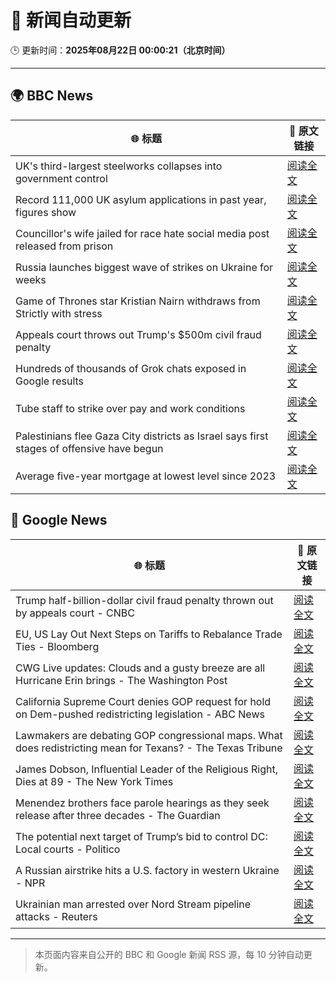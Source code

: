 # 🧠 新闻自动更新

🕒 更新时间：**2025年08月22日 00:00:21（北京时间）**

---

## 🌍 BBC News

| 🌐 标题 | 🔗 原文链接 |
|--------|-------------|
| UK's third-largest steelworks collapses into government control | [阅读全文](https://www.bbc.com/news/articles/cy0818y4jdlo?at_medium=RSS&at_campaign=rss) |
| Record 111,000 UK asylum applications in past year, figures show | [阅读全文](https://www.bbc.com/news/articles/cwy1kxv8xewo?at_medium=RSS&at_campaign=rss) |
| Councillor's wife jailed for race hate social media post released from prison | [阅读全文](https://www.bbc.com/news/articles/c5yl7p4l11po?at_medium=RSS&at_campaign=rss) |
| Russia launches biggest wave of strikes on Ukraine for weeks | [阅读全文](https://www.bbc.com/news/articles/c62wj8yje2eo?at_medium=RSS&at_campaign=rss) |
| Game of Thrones star Kristian Nairn withdraws from Strictly with stress | [阅读全文](https://www.bbc.com/news/articles/c74d71j4433o?at_medium=RSS&at_campaign=rss) |
| Appeals court throws out Trump's $500m civil fraud penalty | [阅读全文](https://www.bbc.com/news/articles/c5y09q1zgg8o?at_medium=RSS&at_campaign=rss) |
| Hundreds of thousands of Grok chats exposed in Google results | [阅读全文](https://www.bbc.com/news/articles/cdrkmk00jy0o?at_medium=RSS&at_campaign=rss) |
| Tube staff to strike over pay and work conditions | [阅读全文](https://www.bbc.com/news/articles/cn728er5p1mo?at_medium=RSS&at_campaign=rss) |
| Palestinians flee Gaza City districts as Israel says first stages of offensive have begun | [阅读全文](https://www.bbc.com/news/articles/clyr7l0z9edo?at_medium=RSS&at_campaign=rss) |
| Average five-year mortgage at lowest level since 2023 | [阅读全文](https://www.bbc.com/news/articles/cdd3qm7ly8ro?at_medium=RSS&at_campaign=rss) |

## 📰 Google News

| 🌐 标题 | 🔗 原文链接 |
|--------|-------------|
| Trump half-billion-dollar civil fraud penalty thrown out by appeals court - CNBC | [阅读全文](https://news.google.com/rss/articles/CBMic0FVX3lxTE1OMnVOWHdnQjhZMUh3dUN5RVctNDZtY3l2Zy1TUFUtMmYzUm1QY0VGZ2Q4YlA2VW9BU29IckY3V3N3eXd3MVZ0NVNtYW9CSWNtb19EcndFNVdOTHU2aEVncnBUYUZPdXJYRHBCM0tlOFFBaUHSAXhBVV95cUxQTjY0YVN2bjVrdERRRG5yNkMxX1R5UE1oaGxOb1ptV2VhMmVMYlUzOFFfQm1fUjQzYVRWQllpTzR1WE95RWhFS3VkRUlIQmVIa2NETzJqTzcwaGxUTzJ5ZFpKcjR1Ukx6b2lEQmgyTHptdjYyZVhLQnA?oc=5) |
| EU, US Lay Out Next Steps on Tariffs to Rebalance Trade Ties - Bloomberg | [阅读全文](https://news.google.com/rss/articles/CBMisgFBVV95cUxOSkdVcHoxN1d1R1ZvQWVLOThvVlptY1FJNWFteVBFSWpFb2lxaXVCaUxXMlZIUG1jV2dDeDRfYmdBa1NQU3RyWW5vamNNRkdfdkVGQ1JrcTQ3NmYtdmpadTYtYUhiaVY5dWhlZ3dVb0JkMTU5dVJNeWl6U3h4am95UzViLVFiQmJVZzRBcGJIUXNuRVJ0bzBjaG1OcXItQ0R4cmYwaWFfeTB6aFdmbzVpLWJn?oc=5) |
| CWG Live updates: Clouds and a gusty breeze are all Hurricane Erin brings - The Washington Post | [阅读全文](https://news.google.com/rss/articles/CBMikgFBVV95cUxQYXVacWdDY0R6VUVaYnBOdFl4UVFsdVFMcGcyVVEzVFVmeUpSTGg5MG43VGJucWE1QjJvakdpc2JFNHhIc1FXblFTaWtCa1pkbHlrYmhCQUFpUkpEME00YU9oWmlkdXFvZV9NWnFIWTJqNUctRXdneW9Mdi12MmtsUVJUZXhxRU84ZkUtTU5FbWQxUQ?oc=5) |
| California Supreme Court denies GOP request for hold on Dem-pushed redistricting legislation - ABC News | [阅读全文](https://news.google.com/rss/articles/CBMipgFBVV95cUxQVmJqTWNzVWkxcVdNa0V1cTFJMmRuWFdJa0wyUFR0bGxhX0xmYjU1cjNDUWpNM3ktWTdaMG9Ec2F1OTZiYjctVXk5cGtMUVc4S3lFS1o4NEdJVWExVHBVRjdqZE45UHBsdV9ybTZrVzVvQVJnU3g2R0l6a19iT2k2eE5EcUoxM180ME9sY2dlVzVQREU0QUtEQzB0blJUcmJjUFhsOGN30gGrAUFVX3lxTFBka3FFTWxibk10MkdIRUdtX0ZGek1DekxPZFBCVVQtelY2b19ydEZGcGxuYkNrMURxZEJhSU1VbDFQX3RyMGFSSUMxZkVILVcyVlRmYWZEWVNicDBVUWlpUThsOHBaRFpoUVdkYlhhMGVtaFFQTUVIVWNqeVdway03NmEzVnpxUjd6STJqZE9feDNkQUlwN25IdGpFVDRReVFGZEZQQ0U1cllnWQ?oc=5) |
| Lawmakers are debating GOP congressional maps. What does redistricting mean for Texans? - The Texas Tribune | [阅读全文](https://news.google.com/rss/articles/CBMijgFBVV95cUxQWk9wVkJHM3ROLV9SQzhaaUhzZDh2MlFSQkR4YUtxa1RoX21UWmt2cUNFVy1TQ3BlWnZSSlM0Y1dGNWdMRWdmNHZYSGx0bFFjanBSYUJpUXZrME5NVEtIbmhhTVg0SXZFVmpoS0FmWlpERXA2c1pkWkdnTUlmX2FlS196OXVkdFJ0S0toaEN3?oc=5) |
| James Dobson, Influential Leader of the Religious Right, Dies at 89 - The New York Times | [阅读全文](https://news.google.com/rss/articles/CBMieEFVX3lxTFBwVHAtR1M2LXJ4c1FzMlRhdnlabU1HcHY2WVdDYU02T1F4Y1FHcnlKQm1Nd2pDUGR2TkdhTVJEMVpnT2J4d1dXMUd3RDRjRzQwUjVzN1hfMFEwZE4ySnVaTjdDel9DcHpuOVdRbm9vWmZSbHFJWUh1Sw?oc=5) |
| Menendez brothers face parole hearings as they seek release after three decades - The Guardian | [阅读全文](https://news.google.com/rss/articles/CBMiiAFBVV95cUxPYVdlS0NtX0h0bWpnOUpscFhWc2JDNS1ncXEyX2VDVkFRN2R1ck5ma21uLXE4Yl9lbGd0bEwwdV9kTHRHZkZVaUFfZGROOUVjczlVZHI3RWZxaTU2MExTdjZoaktTdVRZRk5JTzdFX2dyVHZFVzJ2NTJUY2tZRm5meHctbmFoT3pu?oc=5) |
| The potential next target of Trump’s bid to control DC: Local courts - Politico | [阅读全文](https://news.google.com/rss/articles/CBMihwFBVV95cUxNS1hNbXEzbWtkYnlRRklYTl9GMUNqYWJXOWZ4c3UzOXQ1V0pOX2txYXkzVWNDQjdnUnVYYkRmcXBOYjV3WkVueWxSR0Z4UlRvb2szcVU4WGlQSVR5RVlMVXZvUERCTTBLTWp0ZVY3ZjJHV0VTb2Y4WDN1VEljampQdFhsVXVLXzA?oc=5) |
| A Russian airstrike hits a U.S. factory in western Ukraine - NPR | [阅读全文](https://news.google.com/rss/articles/CBMifkFVX3lxTE5vbjZ5NDY2R1FxbFNmWE9GVGl2OWFhV19pM0Z6RW5aVEVSamF5UVhiX2JHc0hxR2EzMWIwTXlsZTdDd1hPSExQbWhGYWZIeHdtbWpnUkFtb2p0cHhKS19DSURCcExZamdmUGZieU8tQ21BT2tBVkE0WllXbGJTdw?oc=5) |
| Ukrainian man arrested over Nord Stream pipeline attacks - Reuters | [阅读全文](https://news.google.com/rss/articles/CBMisgFBVV95cUxQbW9seWJtWTdFeVI2Mk5zdVZsSUdzTjM4MU12VmY2YVNRcjdpWkR5SWxkQmIxMHp2ZDN6YjYxQ1RVWjRMZG95TnNfVHotYmNLdFc2eGM1amFIUXB3ME5oRTdDM3FfUXNfVFBvWWlmSEFJTlprSDk1dmZMbnpMLUtPUzlNcDN5cm50MWM3emQtUGtrUkt0WEhtS05oaVMtUXRJbDhCRHg5eWVGMVFNSUY3Q19R?oc=5) |

---
> 本页面内容来自公开的 BBC 和 Google 新闻 RSS 源，每 10 分钟自动更新。